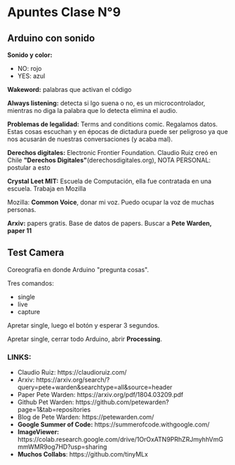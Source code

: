 <h1>Apuntes Clase N°9</h1>

<h2>Arduino con sonido</h2>
<p><b>Sonido y color:</b></p>
<ul>
  <li>NO: rojo</li>
  <li>YES: azul</li>
</ul>
<p><b>Wakeword:</b> palabras que activan el código</p>
<p><b>Always listening:</b> detecta si lgo suena o no, es un microcontrolador, mientras no diga la palabra que lo detecta elimina el audio.</p>
<p><b>Problemas de legalidad:</b> Terms and conditions comic. Regalamos datos. Estas cosas escuchan y en épocas de dictadura puede ser peligroso ya que nos acusarán de nuestras conversaciones (y acaba mal).</p>
<p><b>Derechos digitales:</b> Electronic Frontier Foundation. Claudio Ruiz creó en Chile <b>"Derechos Digitales"</b>(derechosdigitales.org), NOTA PERSONAL: postular a esto</p>
<p><b>Crystal Leet MIT:</b> Escuela de Computación, ella fue contratada en una escuela. Trabaja en Mozilla</p>
<p>Mozilla: <b>Common Voice</b>, donar mi voz. Puedo ocupar la voz de muchas personas.</p>
<p><b>Arxiv:</b> papers gratis. Base de datos de papers. Buscar a <b>Pete Warden, paper 11</b></p>
<h2>Test Camera</h2>
<p>Coreografía en donde Arduino "pregunta cosas".</p>
<p>Tres comandos:</p>
<ul>
  <li>single</li>
  <li>live</li>
  <li>capture</li>
</ul>
<p>Apretar single, luego el botón y esperar 3 segundos.</p>
<p>Apretar single, cerrar todo Arduino, abrir <b>Processing</b>.</p>
<p></p>

<h3>LINKS:</h3>
<ul>
  <li>Claudio Ruiz: https://claudioruiz.com/</li>
  <li>Arxiv: https://arxiv.org/search/?query=pete+warden&searchtype=all&source=header</li>
  <li>Paper Pete Warden: https://arxiv.org/pdf/1804.03209.pdf</li>
  <li>Github Pet Warden: https://github.com/petewarden?page=1&tab=repositories</li>
  <li>Blog de Pete Warden: https://petewarden.com/</li>
  <li><b>Google Summer of Code:</b> https://summerofcode.withgoogle.com/</li>
  <li><b>ImageViewer:</b> https://colab.research.google.com/drive/1OrOxATN9PRhZRJmyhhVmGmmWMR9og7HD?usp=sharing</li>
  <li><b>Muchos Collabs</b>: https://github.com/tinyMLx</li>
</ul>
